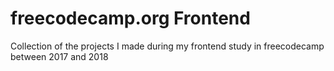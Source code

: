 # freecodecamp.org Frontend

Collection of the projects I made during my frontend study in freecodecamp between 2017 and 2018
